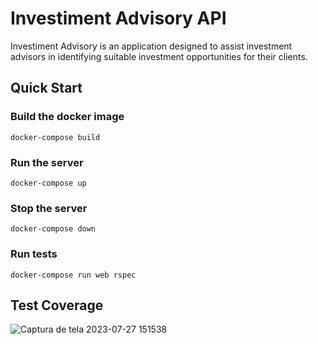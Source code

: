 # Investiment Advisory API

Investiment Advisory is an application designed to assist investment advisors in identifying suitable investment opportunities for their clients.

## Quick Start
### Build the docker image
```
docker-compose build
```

### Run the server
```
docker-compose up
```

### Stop the server
```
docker-compose down
```

### Run tests
```
docker-compose run web rspec
```

## Test Coverage
![Captura de tela 2023-07-27 151538](https://github.com/marcelloinfante/investment-advisory-api/assets/80683232/8e9ab89f-83a9-4ccb-818a-0ebc5c694577)
